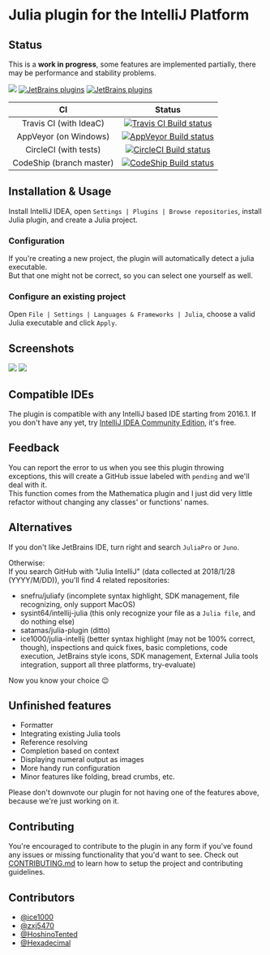 # Julia plugin for the IntelliJ Platform

## Status

This is a **work in progress**, some features are implemented partially, there may be performance and stability problems.

[![](https://tinyurl.com/y9e4n2zh)](https://github.com/ice1000/julia-intellij)
[![JetBrains plugins](https://img.shields.io/jetbrains/plugin/v/10413-julia.svg)](https://plugins.jetbrains.com/plugin/10413-julia)
[![JetBrains plugins](https://img.shields.io/jetbrains/plugin/d/10413-julia.svg)](https://plugins.jetbrains.com/plugin/10413-julia)

CI | Status
:---:|:---:
Travis CI (with IdeaC)|[![Travis CI Build status](https://travis-ci.org/ice1000/julia-intellij.svg)](https://travis-ci.org/ice1000/julia-intellij)
AppVeyor (on Windows)|[![AppVeyor Build status](https://ci.appveyor.com/api/projects/status/jboqu7yt2vhqpmfr?svg=true)](https://ci.appveyor.com/project/ice1000/julia-intellij)
CircleCI (with tests)|[![CircleCI Build status](https://circleci.com/gh/ice1000/julia-intellij.svg?style=svg)](https://circleci.com/gh/ice1000/julia-intellij)
CodeShip (branch master)|[![CodeShip Build status](https://app.codeship.com/projects/4c89a940-ec81-0135-9688-6eaa099eb415/status?branch=master)](https://app.codeship.com/projects/270342)

## Installation \& Usage

Install IntelliJ IDEA, open `Settings | Plugins | Browse repositories`,
install Julia plugin, and create a Julia project.

### Configuration

If you're creating a new project, the plugin will automatically detect a julia executable.<br/>
But that one might not be correct, so you can select one yourself as well.

### Configure an existing project

Open `File | Settings | Languages & Frameworks | Julia`,
choose a valid Julia executable and click `Apply`.

## Screenshots

![](https://plugins.jetbrains.com/files/10413/screenshot_17880.png)
![](https://plugins.jetbrains.com/files/10413/screenshot_17879.png)

## Compatible IDEs

The plugin is compatible with any IntelliJ based IDE starting from 2016.1.
If you don't have any yet, try [IntelliJ IDEA Community Edition](https://www.jetbrains.com/idea/),
it's free.

## Feedback

You can report the error to us when you see this plugin throwing exceptions, this will create a GitHub issue labeled
with `pending` and we'll deal with it.<br/>
This function comes from the Mathematica plugin and I just did very little refactor without changing any classes' or
functions' names.

## Alternatives

If you don't like JetBrains IDE, turn right and search `JuliaPro` or `Juno`.

Otherwise:<br/>
If you search GitHub with "Julia IntelliJ" (data collected at 2018/1/28 (YYYY/M/DD)),
you'll find 4 related repositories:

+ snefru/juliafy (incomplete syntax highlight, SDK management, file recognizing, only support MacOS)
+ sysint64/intellij-julia (this only recognize your file as a `Julia file`, and do nothing else)
+ satamas/julia-plugin (ditto)
+ ice1000/julia-intellij
 (better syntax highlight (may not be 100% correct, though),
  inspections and quick fixes,
  basic completions,
  code execution,
  JetBrains style icons,
  SDK management,
  External Julia tools integration,
  support all three platforms,
  try-evaluate)

Now you know your choice :wink:

## Unfinished features

+ Formatter
+ Integrating existing Julia tools
+ Reference resolving
+ Completion based on context
+ Displaying numeral output as images
+ More handy run configuration
+ Minor features like folding, bread crumbs, etc.

Please don't downvote our plugin for not having one of the features above, because we're just working on it.

## Contributing

You're encouraged to contribute to the plugin in any form if you've found any issues or missing functionality that you'd want to see.
Check out [CONTRIBUTING.md](./CONTRIBUTING.md) to learn how to setup the project and contributing guidelines.

## Contributors

+ [@ice1000](https://github.com/ice1000)
+ [@zxj5470](https://github.com/zxj5470)
+ [@HoshinoTented](https://github.com/HoshinoTented)
+ [@Hexadecimal](https://github.com/Hexadecimaaal)
